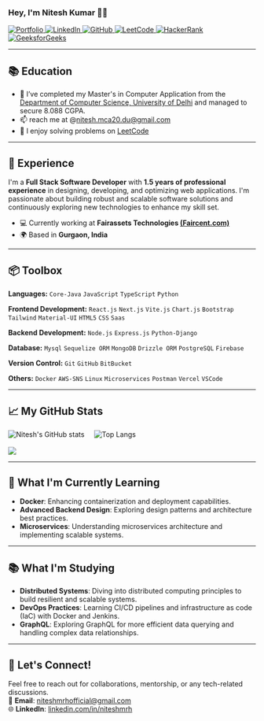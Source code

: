 ### Hey, I'm Nitesh Kumar 👋🏽  

<a href="https://github.com/niteshmrh" target="_blank">
  <img src="https://img.shields.io/badge/Portfolio-Visit%20Now-green?style=flat-square" alt="Portfolio">
</a>
<a href="https://www.linkedin.com/in/niteshmrh/" target="_blank">
  <img src="https://img.shields.io/badge/LinkedIn-Nitesh%20Kumar-blue?logo=linkedin&style=flat-square" alt="LinkedIn">
</a>
<a href="https://github.com/niteshmrh" target="_blank">
  <img src="https://img.shields.io/badge/GitHub-niteshmrh-lightgrey?logo=github&style=flat-square" alt="GitHub">
</a>
<a href="https://leetcode.com/u/niteshmrh/" target="_blank">
  <img src="https://img.shields.io/badge/LeetCode-Nitesh%20Kumar-orange?logo=leetcode&style=flat-square" alt="LeetCode">
</a>
<a href="https://www.hackerrank.com/profile/niteshmrh" target="_blank">
  <img src="https://img.shields.io/badge/HackerRank-Nitesh%20Kumar-brightgreen?logo=hackerrank&style=flat-square" alt="HackerRank">
</a>
<a href="https://www.geeksforgeeks.org/user/niteshmrh/" target="_blank">
  <img src="https://img.shields.io/badge/GeeksforGeeks-Nitesh%20Kumar-darkgreen?logo=geeksforgeeks&style=flat-square" alt="GeeksforGeeks">
</a>

[//]:[![Portfolio](https://img.shields.io/badge/Portfolio-Visit%20Now-green?style=flat-square)](https://github.com/niteshmrh)
[//]:[![LinkedIn](https://img.shields.io/badge/LinkedIn-Nitesh%20Kumar-blue?logo=linkedin&style=flat-square)](https://www.linkedin.com/in/niteshmrh/)
[//]:[![GitHub](https://img.shields.io/badge/GitHub-niteshmrh-lightgrey?logo=github&style=flat-square)](https://github.com/niteshmrh)
[//]:[![LeetCode](https://img.shields.io/badge/LeetCode-Nitesh%20Kumar-orange?logo=leetcode&style=flat-square)](https://leetcode.com/u/niteshmrh/)
[//]:[![HackerRank](https://img.shields.io/badge/HackerRank-Nitesh%20Kumar-brightgreen?logo=hackerrank&style=flat-square)](https://www.hackerrank.com/profile/niteshmrh)
[//]:[![GeeksforGeeks](https://img.shields.io/badge/GeeksforGeeks-Nitesh%20Kumar-darkgreen?logo=geeksforgeeks&style=flat-square)](https://www.geeksforgeeks.org/user/niteshmrh/)

---

## 📚 Education
- 🌱 I’ve completed my Master's in Computer Application from the [Department of Computer Science, University of Delhi](https://cs.du.ac.in/) and managed to secure 8.088 CGPA.
- 📫 reach me at @nitesh.mca20.du@gmail.com
- 🧩 I enjoy solving problems on [LeetCode](https://leetcode.com/u/niteshmrh/) 

---

## 🚀 Experience
I'm a **Full Stack Software Developer** with **1.5 years of professional experience** in designing, developing, and optimizing web applications. I'm passionate about building robust and scalable software solutions and continuously exploring new technologies to enhance my skill set.

- 💻 Currently working at **Fairassets Technologies [(Faircent.com)](https://www.faircent.in/)**
- 🌍 Based in **Gurgaon, India**  

---

## 📦 Toolbox

**Languages:**  `Core-Java` `JavaScript` `TypeScript` `Python`

**Frontend Development:** `React.js` `Next.js` `Vite.js` `Chart.js` `Bootstrap` `Tailwind` `Material-UI` `HTML5` `CSS` `Saas` 

**Backend Development:** `Node.js` `Express.js` `Python-Django`

**Database:** `Mysql` `Sequelize ORM` `MongoDB` `Drizzle ORM` `PostgreSQL` `Firebase`

**Version Control:** `Git` `GitHub` `BitBucket` 

**Others:**  `Docker` `AWS-SNS` `Linux` `Microservices` `Postman` `Vercel` `VSCode`

---


## 📈 My GitHub Stats

![Nitesh's GitHub stats](https://github-readme-stats.vercel.app/api?username=niteshmrh&show_icons=true&theme=radical&count_private=true) &nbsp;&nbsp;&nbsp; ![Top Langs](https://github-readme-stats.vercel.app/api/top-langs/?username=niteshmrh&layout=compact&theme=radical)
<br><br>
![](https://github-readme-streak-stats.herokuapp.com/?user=niteshmrh&layout=compact&theme=radical)

---

## 🌱 What I'm Currently Learning
- **Docker**: Enhancing containerization and deployment capabilities.
- **Advanced Backend Design**: Exploring design patterns and architecture best practices.
- **Microservices**: Understanding microservices architecture and implementing scalable systems.
  
---


## 📚 What I'm Studying
- **Distributed Systems**: Diving into distributed computing principles to build resilient and scalable systems.
- **DevOps Practices**: Learning CI/CD pipelines and infrastructure as code (IaC) with Docker and Jenkins.
- **GraphQL**: Exploring GraphQL for more efficient data querying and handling complex data relationships.

---

## 🎯 Let's Connect!

Feel free to reach out for collaborations, mentorship, or any tech-related discussions.  
📧 **Email**: [niteshmrhofficial@gmail.com](mailto:niteshmrhofficial@gmail.com)  
🌐 **LinkedIn**: [linkedin.com/in/niteshmrh](https://www.linkedin.com/in/niteshmrh/)
